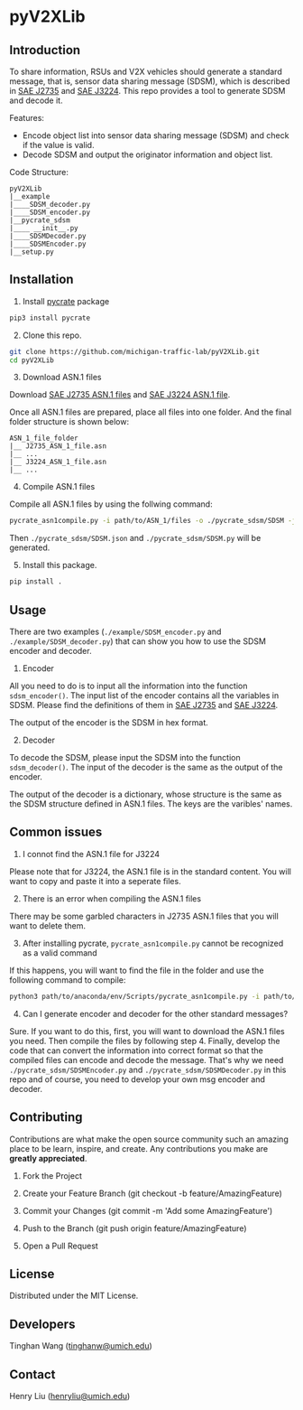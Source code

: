 # pyV2XLib

## Introduction

To share information, RSUs and V2X vehicles should generate a standard message, that is, sensor data sharing message (SDSM), which is described in [SAE J2735](https://www.sae.org/standards/content/j2735set_202309/) and [SAE J3224](https://www.sae.org/standards/content/j3224_202208/). This repo provides a tool to generate SDSM and decode it.

Features:
- Encode object list into sensor data sharing message (SDSM) and check if the value is valid.
- Decode SDSM and output the originator information and object list.

Code Structure:
```
pyV2XLib
|__example
|____SDSM_decoder.py
|____SDSM_encoder.py
|__pycrate_sdsm
|____ __init__.py
|____SDSMDecoder.py
|____SDSMEncoder.py
|__setup.py
```

## Installation
1. Install [pycrate](https://github.com/P1sec/pycrate) package

```bash
pip3 install pycrate
```

2. Clone this repo.

```bash
git clone https://github.com/michigan-traffic-lab/pyV2XLib.git
cd pyV2XLib
```

3. Download ASN.1 files

Download [SAE J2735 ASN.1 files](https://www.sae.org/standards/content/j2735asn_202309/) and [SAE J3224 ASN.1 file](https://www.sae.org/standards/content/j3224_202208/).

Once all ASN.1 files are prepared, place all files into one folder. And the final folder structure is shown below:

```
ASN_1_file_folder
|__ J2735_ASN_1_file.asn
|__ ...
|__ J3224_ASN_1_file.asn
|__ ...
```

4. Compile ASN.1 files

Compile all ASN.1 files by using the follwing command:

```bash
pycrate_asn1compile.py -i path/to/ASN_1/files -o ./pycrate_sdsm/SDSM -j
```

Then ```./pycrate_sdsm/SDSM.json``` and ```./pycrate_sdsm/SDSM.py``` will be generated.

5. Install this package.

```bash
pip install .
```

## Usage
There are two examples (```./example/SDSM_encoder.py``` and ```./example/SDSM_decoder.py```) that can show you how to use the SDSM encoder and decoder.

1. Encoder

All you need to do is to input all the information into the function ```sdsm_encoder()```. The input list of the encoder contains all the variables in SDSM. Please find the definitions of them in [SAE J2735](https://www.sae.org/standards/content/j2735set_202309/) and [SAE J3224](https://www.sae.org/standards/content/j3224_202208/).

The output of the encoder is the SDSM in hex format.

2. Decoder

To decode the SDSM, please input the SDSM into the function ```sdsm_decoder()```. The input of the decoder is the same as the output of the encoder.

The output of the decoder is a dictionary, whose structure is the same as the SDSM structure defined in ASN.1 files. The keys are the varibles' names.

## Common issues

1. I connot find the ASN.1 file for J3224

Please note that for J3224, the ASN.1 file is in the standard content. You will want to copy and paste it into a seperate files.

2. There is an error when compiling the ASN.1 files

There may be some garbled characters in J2735 ASN.1 files that you will want to delete them.

3. After installing pycrate, ```pycrate_asn1compile.py``` cannot be recognized as a valid command

If this happens, you will want to find the file in the folder and use the following command to compile:

```bash
python3 path/to/anaconda/env/Scripts/pycrate_asn1compile.py -i path/to/ASN_1/files -o ./pycrate_sdsm/SDSM -j
```

4. Can I generate encoder and decoder for the other standard messages?

Sure. If you want to do this, first, you will want to download the ASN.1 files you need. Then compile the files by following step 4. Finally, develop the code that can convert the information into correct format so that the compiled files can encode and decode the message. That's why we need ```./pycrate_sdsm/SDSMEncoder.py``` and ```./pycrate_sdsm/SDSMDecoder.py``` in this repo and of course, you need to develop your own msg encoder and decoder.

## Contributing

Contributions are what make the open source community such an amazing place to be learn, inspire, and create. Any contributions you make are **greatly appreciated**.

1. Fork the Project

2. Create your Feature Branch (git checkout -b feature/AmazingFeature)

3. Commit your Changes (git commit -m 'Add some AmazingFeature')

4. Push to the Branch (git push origin feature/AmazingFeature)

5. Open a Pull Request

## License

Distributed under the MIT License.

## Developers
Tinghan Wang (tinghanw@umich.edu)

## Contact
Henry Liu (henryliu@umich.edu)
